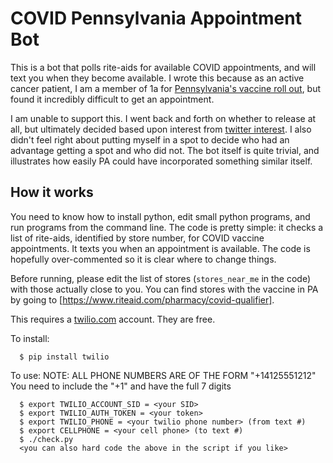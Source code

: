 # COVID Pennsylvania Appointment Bot

This is a bot that polls rite-aids for available COVID appointments, and will
text you when they become available. I wrote this because as an active cancer
patient, I am a member of 1a for [Pennsylvania's vaccine roll
out](https://www.health.pa.gov/topics/disease/coronavirus/Vaccine/Pages/Vaccine.aspx),
but found it incredibly difficult to get an appointment.

I am unable to support this. I went back and forth on whether to release at all,
but ultimately decided based upon interest from [twitter
interest](https://twitter.com/thedavidbrumley). I also didn't feel right about
putting myself in a spot to decide who had an advantage getting a spot and who
did not. The bot itself is quite trivial, and illustrates how easily PA could
have incorporated something similar itself.



## How it works

You need to know how to install python, edit small python programs, and run
programs from the command line. The code is pretty simple: it checks a list of
rite-aids, identified by store number, for COVID vaccine appointments. It texts
you when an appointment is available.  The code is hopefully over-commented so
it is clear where to change things. 

Before running, please edit the list of stores (`stores_near_me` in the code)
with those actually close to you.  You can find stores with the vaccine in PA by
going to [https://www.riteaid.com/pharmacy/covid-qualifier].


This requires a [twilio.com](https://twilio.com) account. They are free.

To install:
```
  $ pip install twilio
```

To use:
  NOTE: ALL PHONE NUMBERS ARE OF THE FORM "+14125551212"
  You need to include the "+1" and have the full 7 digits

```
  $ export TWILIO_ACCOUNT_SID = <your SID>
  $ export TWILIO_AUTH_TOKEN = <your token>
  $ export TWILIO_PHONE = <your twilio phone number> (from text #)
  $ export CELLPHONE = <your cell phone> (to text #)
  $ ./check.py
  <you can also hard code the above in the script if you like>
```

